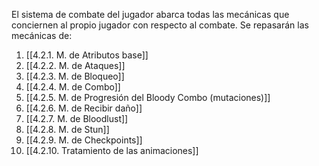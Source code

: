 
El sistema de combate del jugador abarca todas las mecánicas que conciernen al propio jugador con respecto al combate. Se repasarán las mecánicas de:

1. [[4.2.1. M. de Atributos base]]
2. [[4.2.2. M. de Ataques]]
3. [[4.2.3. M. de Bloqueo]]
4. [[4.2.4. M. de Combo]]
5. [[4.2.5. M. de Progresión del Bloody Combo (mutaciones)]]
6. [[4.2.6. M. de Recibir daño]]
7. [[4.2.7. M. de Bloodlust]]
8. [[4.2.8. M. de Stun]]
9. [[4.2.9. M. de Checkpoints]]
10. [[4.2.10. Tratamiento de las animaciones]]

